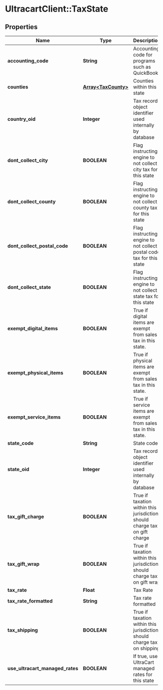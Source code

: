 # UltracartClient::TaxState

## Properties
Name | Type | Description | Notes
------------ | ------------- | ------------- | -------------
**accounting_code** | **String** | Accounting code for programs such as QuickBooks | [optional] 
**counties** | [**Array&lt;TaxCounty&gt;**](TaxCounty.md) | Counties within this state | [optional] 
**country_oid** | **Integer** | Tax record object identifier used internally by database | [optional] 
**dont_collect_city** | **BOOLEAN** | Flag instructing engine to not collect city tax for this state | [optional] 
**dont_collect_county** | **BOOLEAN** | Flag instructing engine to not collect county tax for this state | [optional] 
**dont_collect_postal_code** | **BOOLEAN** | Flag instructing engine to not collect postal code tax for this state | [optional] 
**dont_collect_state** | **BOOLEAN** | Flag instructing engine to not collect state tax for this state | [optional] 
**exempt_digital_items** | **BOOLEAN** | True if digital items are exempt from sales tax in this state. | [optional] 
**exempt_physical_items** | **BOOLEAN** | True if physical items are exempt from sales tax in this state. | [optional] 
**exempt_service_items** | **BOOLEAN** | True if service items are exempt from sales tax in this state. | [optional] 
**state_code** | **String** | State code | [optional] 
**state_oid** | **Integer** | Tax record object identifier used internally by database | [optional] 
**tax_gift_charge** | **BOOLEAN** | True if taxation within this jurisdiction should charge tax on gift charge | [optional] 
**tax_gift_wrap** | **BOOLEAN** | True if taxation within this jurisdiction should charge tax on gift wrap | [optional] 
**tax_rate** | **Float** | Tax Rate | [optional] 
**tax_rate_formatted** | **String** | Tax rate formatted | [optional] 
**tax_shipping** | **BOOLEAN** | True if taxation within this jurisdiction should charge tax on shipping | [optional] 
**use_ultracart_managed_rates** | **BOOLEAN** | If true, use UltraCart managed rates for this state | [optional] 


